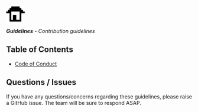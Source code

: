 ![Cryb logo](../.github/cryb.png)

_**Guidelines** - Contribution guidelines_

## Table of Contents

* [Code of Conduct](CODE-OF-CONDUCT.md)

## Questions / Issues

If you have any questions/concerns regarding these guidelines, please raise a GitHub issue. The team will be sure to respond ASAP.
